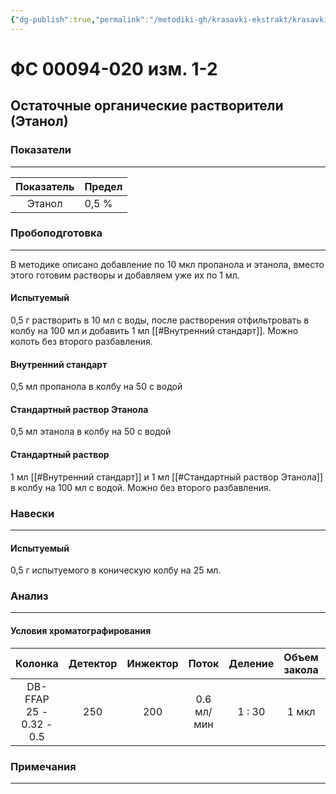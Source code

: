 ```yaml
---
{"dg-publish":true,"permalink":"/metodiki-gh/krasavki-ekstrakt/krasavki-ekstrakt/"}
---
```


#  ФС 00094-020 изм. 1-2

## Остаточные органические растворители (Этанол)
### Показатели
___

| Показатель | Предел |
| :--------: | :----- |
|   Этанол   | 0,5 %  |

### Пробоподготовка
___

В методике описано добавление по 10 мкл пропанола и этанола, вместо этого готовим растворы и добавляем уже их по 1 мл.
#### Испытуемый 
 0,5 г растворить в 10 мл с воды, после растворения отфильтровать в колбу на 100 мл и добавить 1 мл [[#Внутренний стандарт]]. Можно колоть без второго разбавления.
#### Внутренний стандарт
0,5 мл пропанола в колбу на 50 с водой
#### Стандартный раствор Этанола
0,5 мл этанола в колбу на 50 с водой
#### Стандартный раствор
1 мл [[#Внутренний стандарт]] и 1 мл [[#Стандартный раствор Этанола]] в колбу на 100 мл с водой. Можно без второго разбавления.

### Навески
___
#### Испытуемый 
0,5 г испытуемого в коническую колбу на 25 мл.

### Анализ
___

#### Условия хроматографирования

|           Колонка           | Детектор | Инжектор |   Поток    | Деление | Объем закола |       Температуры        |
| :-------------------------: | :------: | :------: | :--------: | :-----: | :----------: | :----------------------: |
| DB-FFAP <br>25 - 0.32 - 0.5 |   250    |   200    | 0.6 мл/мин | 1 : 30  |    1 мкл     | 70 - 4 -20<br>210 - 5 -0 |

### Примечания
___




